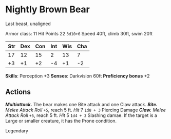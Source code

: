 # Nightly Brown Bear
Last beast, unaligned

Armor class: 11
Hit Points 22 `3d10+6`
Speed 40ft, climb 30ft, swim 20ft


| Str | Dex | Con | Int | Wis | Cha |
| --- | --- | --- | --- | --- | --- |
| 17 | 12 | 15 | 2 | 13 | 7 |
| +3 | +1 | +2 | -4 | +1 | -2 |

**Skills**: Perception +3
**Senses**: Darkvision 60ft
**Proficiency bonus** +2

Actions
---
***Multiattack.*** The bear makes one Bite attack and one Claw attack.
***Bite.*** *Melee Attack Roll* `+5`, reach 5 ft. *Hit* 7 `1d8 + 3` Piercing Damage
***Claw.*** *Melee Attack Roll* `+5`, reach 5 ft. *Hit* 5 `1d4 + 3` Slashing damae. If the target is a Large or smaller creature, it has the Prone condition.

Legendary
